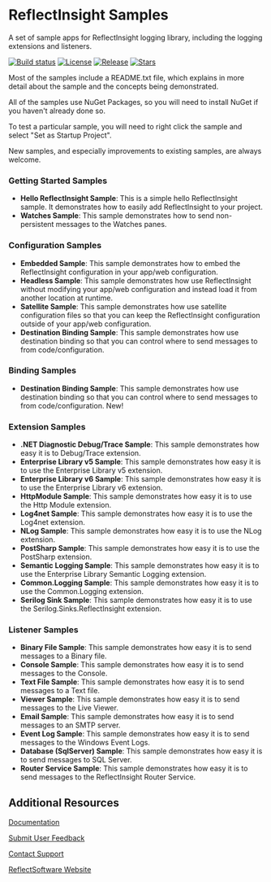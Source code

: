 ReflectInsight Samples
===============

A set of sample apps for ReflectInsight logging library, including the logging extensions and listeners.

[![Build status](https://ci.appveyor.com/api/projects/status/github/reflectsoftware/reflectinsight-samples?svg=true)](https://ci.appveyor.com/project/reflectsoftware/reflectinsight-samples)
[![License](https://img.shields.io/:license-MS--PL-blue.svg)](https://github.com/reflectsoftware/reflectinsight-samples/license.md)
[![Release](https://img.shields.io/github/release/reflectsoftware/reflectinsight-samples.svg)](https://github.com/reflectsoftware/reflectinsight-samples/releases/latest)
[![Stars](https://img.shields.io/github/stars/reflectsoftware/reflectinsight-samples.svg)](https://github.com/reflectsoftware/reflectinsight-samples/stargazers)

Most of the samples include a README.txt file, which explains in more detail about the sample and the concepts being demonstrated.

All of the samples use NuGet Packages, so you will need to install NuGet if you haven't already done so.

To test a particular sample, you will need to right click the sample and select "Set as Startup Project".

New samples, and especially improvements to existing samples, are always welcome.

### Getting Started Samples 
* **Hello ReflectInsight Sample**: This is a simple hello ReflectInsight sample. It demonstrates how to easily add ReflectInsight to your project.
* **Watches Sample**: This sample demonstrates how to send non-persistent messages to the Watches panes.

### Configuration Samples 
* **Embedded Sample**: This sample demonstrates how to embed the ReflectInsight configuration in your app/web configuration.
* **Headless Sample**: This sample demonstrates how use ReflectInsight without modifying your app/web configuration and instead load it from another location at runtime.
* **Satellite Sample**: This sample demonstrates how use satellite configuration files so that you can keep the ReflectInsight configuration outside of your app/web configuration.
* **Destination Binding Sample**: This sample demonstrates how use destination binding so that you can control where to send messages to from code/configuration.

### Binding Samples 
* **Destination Binding Sample**: This sample demonstrates how use destination binding so that you can control where to send messages to from code/configuration. New!

### Extension Samples 
* **.NET Diagnostic Debug/Trace Sample**: This sample demonstrates how easy it is to Debug/Trace extension.
* **Enterprise Library v5 Sample**: This sample demonstrates how easy it is to use the Enterprise Library v5 extension.
* **Enterprise Library v6 Sample**: This sample demonstrates how easy it is to use the Enterprise Library v6 extension.
* **HttpModule Sample**: This sample demonstrates how easy it is to use the Http Module extension.
* **Log4net Sample**: This sample demonstrates how easy it is to use the Log4net extension.
* **NLog Sample**: This sample demonstrates how easy it is to use the NLog extension.
* **PostSharp Sample**: This sample demonstrates how easy it is to use the PostSharp extension.
* **Semantic Logging Sample**: This sample demonstrates how easy it is to use the Enterprise Library Semantic Logging extension.
* **Common.Logging Sample**: This sample demonstrates how easy it is to use the Common.Logging extension.
* **Serilog Sink Sample**: This sample demonstrates how easy it is to use the Serilog.Sinks.ReflectInsight extension.

### Listener Samples 
* **Binary File Sample**: This sample demonstrates how easy it is to send messages to a Binary file.
* **Console Sample**: This sample demonstrates how easy it is to send messages to the Console.
* **Text File Sample**: This sample demonstrates how easy it is to send messages to a Text file.
* **Viewer Sample**: This sample demonstrates how easy it is to send messages to the Live Viewer.
* **Email Sample**: This sample demonstrates how easy it is to send messages to an SMTP server.
* **Event Log Sample**: This sample demonstrates how easy it is to send messages to the Windows Event Logs.
* **Database (SqlServer) Sample**: This sample demonstrates how easy it is to send messages to SQL Server.
* **Router Service Sample**: This sample demonstrates how easy it is to send messages to the ReflectInsight Router Service.

## Additional Resources

[Documentation](https://reflectsoftware.atlassian.net/wiki/display/RI5/ReflectInsight+5+documentation)

[Submit User Feedback](http://reflectsoftware.uservoice.com/forums/158277-reflectinsight-feedback)

[Contact Support](support@reflectsoftware.com)

[ReflectSoftware Website](http://reflectsoftware.com)
